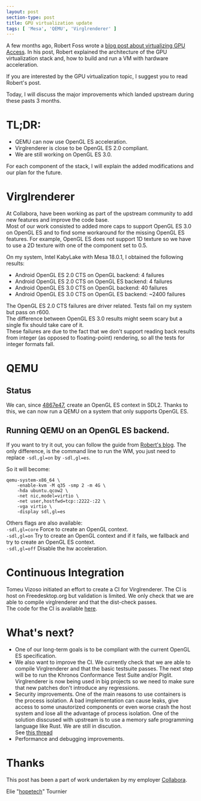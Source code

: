 ```yaml
---
layout: post
section-type: post
title: GPU virtualization update
tags: [ 'Mesa', 'QEMU', 'Virglrenderer' ]
---
```

A few months ago, Robert Foss wrote a [blog post about virtualizing GPU Access](https://memcpy.io/virtualizing-gpu-access.html).
In his post, Robert explained the architecture of the GPU virtualization stack and,
how to build and run a VM with hardware acceleration.

If you are interested by the GPU virtualization topic, I suggest you to read Robert's post.

Today, I will discuss the major improvements which landed upstream during these pasts 3 months.

# TL;DR:
* QEMU can now use OpenGL ES acceleration.
* Virglrenderer is close to be OpenGL ES 2.0 compliant.
* We are still working on OpenGL ES 3.0.

For each component of the stack, I will explain the added modifications and our plan for the future.

# Virglrenderer
At Collabora, have been working as part of the upstream community to add new features and improve the code base.<br/>
Most of our work consisted to added more caps to support OpenGL ES 3.0 on OpenGL ES and to find some workaround for the missing OpenGL ES features.
For example, OpenGL ES does not support 1D texture so we have to use a 2D texture with one of the component set to 0.5.

On my system, Intel KabyLake with Mesa 18.0.1, I obtained the following results:<br/>
* Android OpenGL ES 2.0 CTS on OpenGL backend: 4 failures<br/>
* Android OpenGL ES 2.0 CTS on OpenGL ES backend: 4 failures<br/>
* Android OpenGL ES 3.0 CTS on OpenGL backend: 40 failures<br/>
* Android OpenGL ES 3.0 CTS on OpenGL ES backend: ~2400 failures<br/>

The OpenGL ES 2.0 CTS failures are driver related. Tests fail on my system but pass on r600.<br/>
The difference between OpenGL ES 3.0 results might seem scary but a single fix should take care of it.<br/>
These failures are due to the fact that we don't support reading back results from integer (as opposed to floating-point) rendering, so all the tests for integer formats fall.

# QEMU
## Status
We can, since [4867e47](https://git.qemu.org/?p=qemu.git;a=commitdiff;h=4867e47cb637c6f3549786f1be70793112f96713), create an OpenGL ES context in SDL2.
Thanks to this, we can now run a QEMU on a system that only supports OpenGL ES.

## Running QEMU on an OpenGL ES backend.
If you want to try it out, you can follow the guide from [Robert's blog](https://memcpy.io/virtualizing-gpu-access.html).
The only difference, is the command line to run the WM,
you just need to replace `-sdl,gl=on` by `-sdl,gl=es`.<br/>

So it will become:<br/>

```
qemu-system-x86_64 \
    -enable-kvm -M q35 -smp 2 -m 4G \
    -hda ubuntu.qcow2 \
    -net nic,model=virtio \
    -net user,hostfwd=tcp::2222-:22 \
    -vga virtio \
    -display sdl,gl=es
```

Others flags are also available:<br/>
`-sdl,gl=core` Force to create an OpenGL context.<br/>
`-sdl,gl=on` Try to create an OpenGL context and if it fails,
             we fallback and try to create an OpenGL ES context.<br/>
`-sdl,gl=off` Disable the hw acceleration.<br/>

# Continuous Integration
Tomeu Vizoso initiated an effort to create a CI for Virglrenderer.
The CI is host on Freedesktop.org but validation is limited.
We only check that we are able to compile virglrenderer and that the dist-check passes.<br/>
The code for the CI is available [here](https://gitlab.freedesktop.org/tomeu/virglrenderer/tree/ci-surfaceless).

# What's next?
* One of our long-term goals is to be compliant with the current OpenGL ES specification.
* We also want to improve the CI. We currently check that we are able to compile Virglrenderer and that the basic testsuite passes.
  The next step will be to run the Khronos Conformance Test Suite and/or Piglit.
  Virglrenderer is now being used in big projects so we need to make sure that new patches don't introduce any regressions.
* Security improvements. One of the main reasons to use containers is the process isolation.
  A bad implementation can cause leaks, give access to some unautorized components or even worse crash the host system and
  lose all the advantage of process isolation.
  One of the solution disscused with upstream is to use a memory safe programming language like Rust.
  We are still in discution.<br/>
  See [this thread](https://lists.freedesktop.org/archives/virglrenderer-devel/2018-April/000394.html)
* Performance and debugging improvements.

# Thanks
This post has been a part of work undertaken by my employer [Collabora](https://www.collabora.com).

Elie "[hopetech](https://github.com/Hopetech)" Tournier
